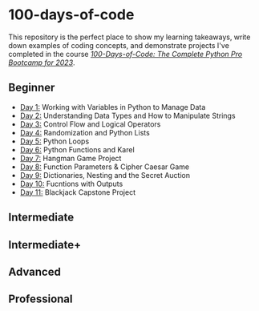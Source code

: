 # 100-days-of-code
This repository is the perfect place to show my learning takeaways, write down examples of coding concepts, and demonstrate projects I've completed in the course [*100-Days-of-Code: The Complete Python Pro Bootcamp for 2023*](https://www.udemy.com/course/100-days-of-code/). 
## Beginner 
* [Day 1:](https://github.com/wuxinge/Python-100-days-of-code/tree/12b5b26b6a3103bea397086c5f71c88b7586de2d/day%201)
Working with Variables in Python to Manage Data
* [Day 2:](https://github.com/wuxinge/Python-100-days-of-code/tree/571c397d3a404fb76fab3ec972ada2fa2863c981/day%202)
  Understanding Data Types and How to Manipulate Strings
* [Day 3:](https://github.com/wuxinge/Python-100-days-of-code/tree/49901d58d6605b2fc12c4e2afff3ad19ca7c051a/day%203) Control Flow and Logical Operators
* [Day 4:](https://github.com/wuxinge/Python-100-days-of-code/tree/e0b926e5e488e035ce1b68fcc176cf085127cec3/day%204) Randomization and Python Lists
* [Day 5:](https://github.com/wuxinge/Python-100-days-of-code/tree/90898553e96c31ab6e7830c502b8aab0568d5111/day%205) Python Loops
* [Day 6:](https://github.com/wuxinge/Python-100-days-of-code/tree/422e61ac9eeec89af0191757c8344850703685a9/day%206) Python Functions and Karel
* [Day 7:](https://github.com/wuxinge/Python-100-days-of-code/tree/0779d6c43bc47529faa4b84badaf6b46b42bdea5/day%207) Hangman Game Project
* [Day 8:](https://github.com/wuxinge/Python-100-days-of-code/tree/ccd9aa33228bb936c2f2f2200b89ed310a8eef23/day%208) Function Parameters & Cipher Caesar Game
* [Day 9:](https://github.com/wuxinge/Python-100-days-of-code/tree/ccd9aa33228bb936c2f2f2200b89ed310a8eef23/day%209) Dictionaries, Nesting and the Secret Auction
* [Day 10:](https://github.com/wuxinge/Python-100-days-of-code/tree/4793a6c363156b0131a0f6a73f57356647bd6089/day%2010) Fucntions with Outputs
* [Day 11:](https://github.com/wuxinge/Python-100-days-of-code/tree/ccd9aa33228bb936c2f2f2200b89ed310a8eef23/day%2011) Blackjack Capstone Project 
## Intermediate 

## Intermediate+ 

## Advanced 

## Professional 
